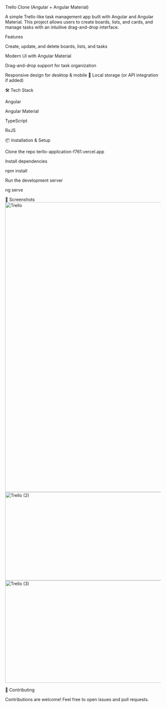    Trello Clone (Angular + Angular Material)

A simple Trello-like task management app built with Angular and Angular Material.
This project allows users to create boards, lists, and cards, and manage tasks with an intuitive drag-and-drop interface.

 Features

Create, update, and delete boards, lists, and tasks

 Modern UI with Angular Material

 Drag-and-drop support for task organization

 Responsive design for desktop & mobile
💾 Local storage (or API integration if added)

🛠️ Tech Stack

Angular

Angular Material

TypeScript

RxJS

📦 Installation & Setup

Clone the repo
terllo-application-f761.vercel.app

Install dependencies

npm install


Run the development server

ng serve


📸 Screenshots
<img width="1907" height="939" alt="Trello" src="https://github.com/user-attachments/assets/30608e1a-2c5b-4b43-99fb-fc5821568159" />
<img width="1908" height="286" alt="Trello (2)" src="https://github.com/user-attachments/assets/17e94c9a-b76e-40c6-ad94-3bef45a31d0b" />
<img width="1901" height="332" alt="Trello (3)" src="https://github.com/user-attachments/assets/1678b4af-ac3d-4a3b-a49e-3d7118ff81b1" />

 
🤝 Contributing

Contributions are welcome! Feel free to open issues and pull requests.
